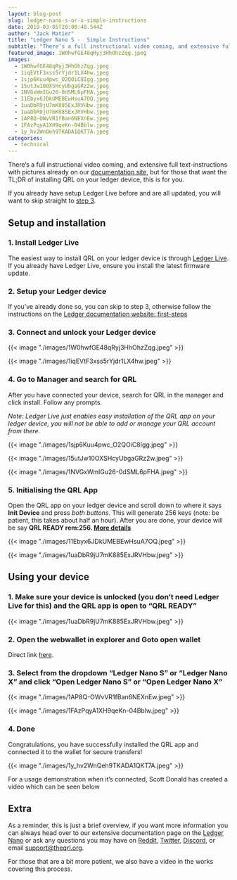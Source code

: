 ```yaml
---
layout: blog-post
slug: ledger-nano-s-or-x-simple-instructions
date: 2019-03-05T20:00:48.544Z
author: "Jack Matier"
title: "Ledger Nano S -  Simple Instructions"
subtitle: "There’s a full instructional video coming, and extensive full text-instructions with pictures already on our documentation site, but for those that want the TL;DR of installing QRL on your ledger device, this is for you."
featured_image: 1W0hwfGE48qRyj3HhOhzZqg.jpeg
images:
  - 1W0hwfGE48qRyj3HhOhzZqg.jpeg
  - 1iqEVtF3xss5rYjdr1LX4hw.jpeg
  - 1sjp6Kuu4pwc_O2QOiC8Igg.jpeg
  - 15utJw10OXSHcyUbgaGRz2w.jpeg
  - 1NVGxWmIGu26-0dSML6pFHA.jpeg
  - 11Ebyx6JDkUMEBEwHsuA7OQ.jpeg
  - 1uaDbR9jU7mK885ExJRVHbw.jpeg
  - 1uaDbR9jU7mK885ExJRVHbw.jpeg
  - 1AP8Q-OWvVR1fBan6NEXnEw.jpeg
  - 1FAzPqyA1XH9qeKn-04Bblw.jpeg
  - 1y_hv2WnQeh9TKADA1QKT7A.jpeg
categories:
  - technical
---
```


There’s a full instructional video coming, and extensive full text-instructions with pictures already on our [documentation site](https://docs.theqrl.org/wallet/ledger-nano-s/), but for those that want the TL;DR of installing QRL on your ledger device, this is for you.

If you already have setup Ledger Live before and are all updated, you will want to skip straight to [step 3](#8897).

## Setup and installation

### 1. Install Ledger Live

The easiest way to install QRL on your ledger device is through [Ledger Live](https://www.ledger.com/pages/ledger-live). If you already have Ledger Live, ensure you install the latest firmware update.

### 2. Setup your Ledger device

If you’ve already done so, you can skip to step 3, otherwise follow the instructions on the [Ledger documentation website: first-steps](https://support.ledger.com/hc/en-us/articles/360006395233-Take-your-first-steps)

### 3. Connect and unlock your Ledger device

{{< image "./images/1W0hwfGE48qRyj3HhOhzZqg.jpeg" >}}

{{< image "./images/1iqEVtF3xss5rYjdr1LX4hw.jpeg" >}}

### 4. Go to Manager and search for QRL

After you have connected your device, search for QRL in the manager and click install. Follow any prompts.

*Note: Ledger Live just enables easy installation of the QRL app on your ledger device, you will not be able to add or manage your QRL account from there.*

{{< image "./images/1sjp6Kuu4pwc_O2QOiC8Igg.jpeg" >}}

{{< image "./images/15utJw10OXSHcyUbgaGRz2w.jpeg" >}}

{{< image "./images/1NVGxWmIGu26-0dSML6pFHA.jpeg" >}}

### 5. Initialising the QRL App

Open the QRL app on your ledger device and scroll down to where it says **Init Device** and press *both buttons*. This will generate 256 keys (note: be patient, this takes about half an hour). After you are done, your device will be say **QRL READY rem:256. [More details](https://docs.theqrl.org/wallet/ledger-nano-s/#initialising-the-qrl-app)**

{{< image "./images/11Ebyx6JDkUMEBEwHsuA7OQ.jpeg" >}}

{{< image "./images/1uaDbR9jU7mK885ExJRVHbw.jpeg" >}}

## Using your device

### 1. Make sure your device is unlocked (you don’t need Ledger Live for this) and the QRL app is open to “QRL READY”

{{< image "./images/1uaDbR9jU7mK885ExJRVHbw.jpeg" >}}

### 2. Open the webwallet in explorer and Goto open wallet

Direct link [here](https://wallet.theqrl.org/open).

### 3. Select from the dropdown “Ledger Nano S” or “Ledger Nano X” and click “Open Ledger Nano S” or “Open Ledger Nano X”

{{< image "./images/1AP8Q-OWvVR1fBan6NEXnEw.jpeg" >}}

{{< image "./images/1FAzPqyA1XH9qeKn-04Bblw.jpeg" >}}

### 4. Done

Congratulations, you have successfully installed the QRL app and connected it to the wallet for secure transfers!

{{< image "./images/1y_hv2WnQeh9TKADA1QKT7A.jpeg" >}}

For a usage demonstration when it’s connected, Scott Donald has created a video which can be seen below


## Extra

As a reminder, this is just a brief overview, if you want more information you can always head over to our extensive documentation page on the [Ledger Nano](https://docs.theqrl.org/wallet/ledger-nano-s/) or ask any questions you may have on [Reddit](https://reddit.com/r/QRL), [Twitter](https://twitter.com/QRLedger), [Discord](https://discord.gg/jBT6BEp), or email [support@theqrl.org](mailto:support@theqrl.org).

For those that are a bit more patient, we also have a video in the works covering this process.